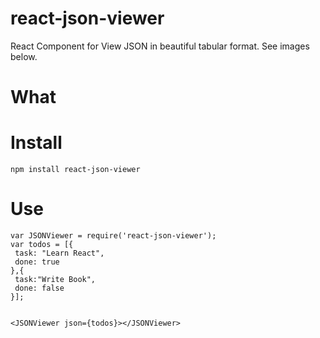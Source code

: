 # react-json-viewer
React Component for View JSON in beautiful tabular format. See images below.

# What

# Install

```
npm install react-json-viewer
```
# Use

```
var JSONViewer = require('react-json-viewer');
var todos = [{
 task: "Learn React",
 done: true
},{
 task:"Write Book",
 done: false
}];


<JSONViewer json={todos}></JSONViewer>
```